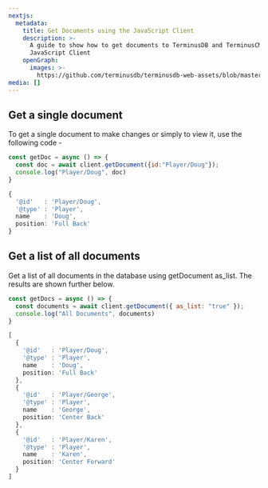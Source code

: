 ```yaml
---
nextjs:
  metadata:
    title: Get Documents using the JavaScript Client
    description: >-
      A guide to show how to get documents to TerminusDB and TerminusCMS using the
      JavaScript Client
    openGraph:
      images: >-
        https://github.com/terminusdb/terminusdb-web-assets/blob/master/docs/js-client-use-get-documents.png?raw=true
media: []
---
```


## Get a single document

To get a single document to make changes or simply to view it, use the following code -

```javascript
const getDoc = async () => {
  const doc = await client.getDocument({id:"Player/Doug"});
  console.log("Player/Doug", doc)
}
```

```typescript
{
  '@id'   : 'Player/Doug',
  '@type' : 'Player',
  name    : 'Doug',
  position: 'Full Back'
}
```

## Get a list of all documents

Get a list of all documents in the database using getDocument as\_list. The results are shown further below.

```javascript
const getDocs = async () => {
  const documents = await client.getDocument({ as_list: "true" });
  console.log("All Documents", documents)
}
```

```typescript
[
  {
    '@id'   : 'Player/Doug',
    '@type' : 'Player',
    name    : 'Doug',
    position: 'Full Back'
  },
  {
    '@id'   : 'Player/George',
    '@type' : 'Player',
    name    : 'George',
    position: 'Center Back'
  },
  {
    '@id'   : 'Player/Karen',
    '@type' : 'Player',
    name    : 'Karen',
    position: 'Center Forward'
  }
]
```